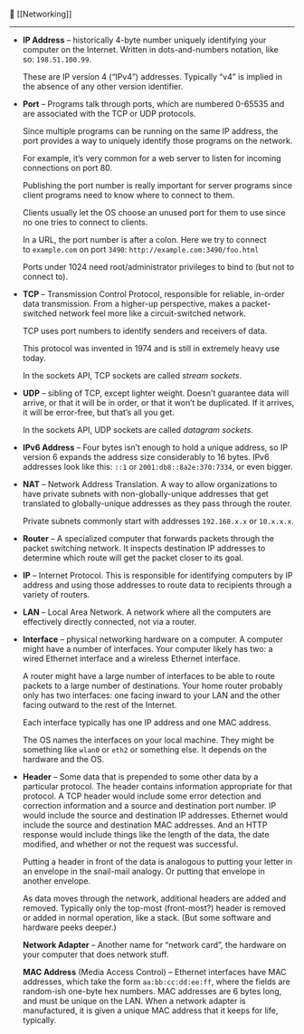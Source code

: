 🔗 [[Networking]]

----
- **IP Address** – historically 4-byte number uniquely identifying your computer on the Internet. Written in dots-and-numbers notation, like so: `198.51.100.99`.
    
    These are IP version 4 (“IPv4”) addresses. Typically “v4” is implied in the absence of any other version identifier.
    
- **Port** – Programs talk through ports, which are numbered 0-65535 and are associated with the TCP or UDP protocols.
    
    Since multiple programs can be running on the same IP address, the port provides a way to uniquely identify those programs on the network.
    
    For example, it’s very common for a web server to listen for incoming connections on port 80.
    
    Publishing the port number is really important for server programs since client programs need to know where to connect to them.
    
    Clients usually let the OS choose an unused port for them to use since no one tries to connect to clients.
    
    In a URL, the port number is after a colon. Here we try to connect to `example.com` on port `3490`: `http://example.com:3490/foo.html`
    
    Ports under 1024 need root/administrator privileges to bind to (but not to connect to).
    
- **TCP** – Transmission Control Protocol, responsible for reliable, in-order data transmission. From a higher-up perspective, makes a packet-switched network feel more like a circuit-switched network.
    
    TCP uses port numbers to identify senders and receivers of data.
    
    This protocol was invented in 1974 and is still in extremely heavy use today.
    
    In the sockets API, TCP sockets are called _stream sockets_.
    
- **UDP** – sibling of TCP, except lighter weight. Doesn’t guarantee data will arrive, or that it will be in order, or that it won’t be duplicated. If it arrives, it will be error-free, but that’s all you get.
    
    In the sockets API, UDP sockets are called _datagram sockets_.
    
- **IPv6 Address** – Four bytes isn’t enough to hold a unique address, so IP version 6 expands the address size considerably to 16 bytes. IPv6 addresses look like this: `::1` or `2001:db8::8a2e:370:7334`, or even bigger.
    
- **NAT** – Network Address Translation. A way to allow organizations to have private subnets with non-globally-unique addresses that get translated to globally-unique addresses as they pass through the router.
    
    Private subnets commonly start with addresses `192.168.x.x` or `10.x.x.x`.
    
- **Router** – A specialized computer that forwards packets through the packet switching network. It inspects destination IP addresses to determine which route will get the packet closer to its goal.
    
- **IP** – Internet Protocol. This is responsible for identifying computers by IP address and using those addresses to route data to recipients through a variety of routers.
    
- **LAN** – Local Area Network. A network where all the computers are effectively directly connected, not via a router.
    
- **Interface** – physical networking hardware on a computer. A computer might have a number of interfaces. Your computer likely has two: a wired Ethernet interface and a wireless Ethernet interface.
    
    A router might have a large number of interfaces to be able to route packets to a large number of destinations. Your home router probably only has two interfaces: one facing inward to your LAN and the other facing outward to the rest of the Internet.
    
    Each interface typically has one IP address and one MAC address.
    
    The OS names the interfaces on your local machine. They might be something like `wlan0` or `eth2` or something else. It depends on the hardware and the OS.
    
- **Header** – Some data that is prepended to some other data by a particular protocol. The header contains information appropriate for that protocol. A TCP header would include some error detection and correction information and a source and destination port number. IP would include the source and destination IP addresses. Ethernet would include the source and destination MAC addresses. And an HTTP response would include things like the length of the data, the date modified, and whether or not the request was successful.
    
    Putting a header in front of the data is analogous to putting your letter in an envelope in the snail-mail analogy. Or putting that envelope in another envelope.
    
    As data moves through the network, additional headers are added and removed. Typically only the top-most (front-most?) header is removed or added in normal operation, like a stack. (But some software and hardware peeks deeper.)
    
    **Network Adapter** – Another name for “network card”, the hardware on your computer that does network stuff.
    
    **MAC Address** (Media Access Control) – Ethernet interfaces have MAC addresses, which take the form `aa:bb:cc:dd:ee:ff`, where the fields are random-ish one-byte hex numbers. MAC addresses are 6 bytes long, and must be unique on the LAN. When a network adapter is manufactured, it is given a unique MAC address that it keeps for life, typically.